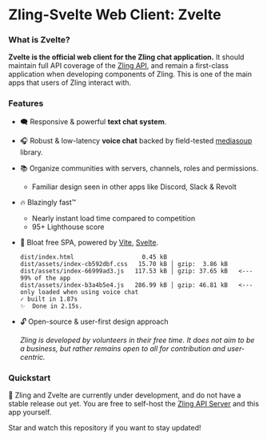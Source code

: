 # Zling-Svelte Web Client: Zvelte

### What is Zvelte?
**Zvelte is the official web client for the Zling chat application.**
It should maintain full API coverage of the [Zling API](https://github.com/zlingapp/server), and remain a first-class application when developing components of Zling. This is one of the main apps that users of Zling interact with.

### Features
- 🗨️ Responsive & powerful **text chat system**.
- 🎧 Robust & low-latency **voice chat** backed by field-tested [mediasoup](https://github.com/versatica/mediasoup-client/) library.
- 📚 Organize communities with servers, channels, roles and permissions.
  - Familiar design seen in other apps like Discord, Slack & Revolt
- 🔥 Blazingly fast™️
  - Nearly instant load time compared to competition
  - 95+ Lighthouse score
- 🌱 Bloat free SPA, powered by [Vite](https://vitejs.dev/), [Svelte](https://svelte.dev/).
  
    ```
    dist/index.html                   0.45 kB
    dist/assets/index-cb592dbf.css   15.70 kB │ gzip:  3.86 kB
    dist/assets/index-66999ad3.js   117.53 kB │ gzip: 37.65 kB   <--- 99% of the app
    dist/assets/index-b3a4b5e4.js   286.99 kB │ gzip: 46.81 kB   <--- only loaded when using voice chat
    ✓ built in 1.87s
    ✨  Done in 2.15s.
    ```
- 🔓 Open-source & user-first design approach
  
  *Zling is developed by volunteers in their free time. It does not aim to be a business, but rather remains open to all for contribution and user-centric.*

### Quickstart
🚧 Zling and Zvelte are currently under development, and do not have a stable release out yet. You are free to self-host the [Zling API Server](https://github.com/zlingapp/server) and this app yourself.

Star and watch this repository if you want to stay updated!
